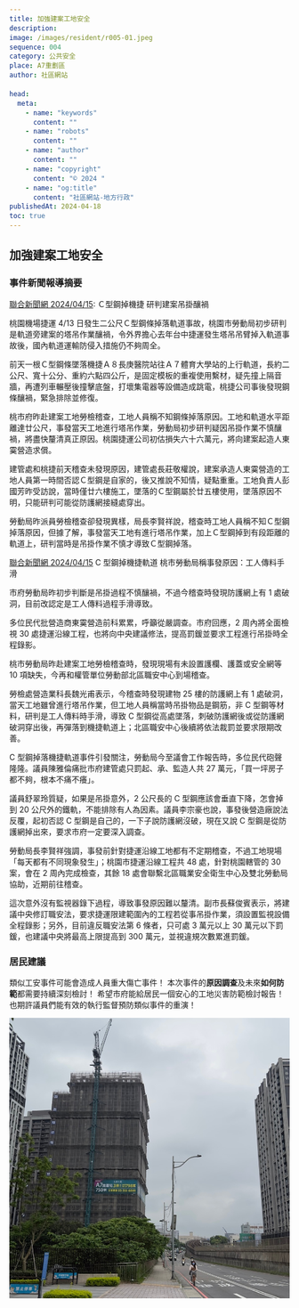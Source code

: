 ```yaml
---
title: 加強建案工地安全
description:
image: /images/resident/r005-01.jpeg
sequence: 004
category: 公共安全
place: A7重劃區
author: 社區網站

head:
  meta:
    - name: "keywords"
      content: ""
    - name: "robots"
      content: ""
    - name: "author"
      content: ""
    - name: "copyright"
      content: "© 2024 "
    - name: "og:title"
      content: "社區網站-地方行政"
publishedAt: 2024-04-18
toc: true
---
```


## 加強建案工地安全

### 事件新聞報導摘要

<a href="https://udn.com/news/story/7266/7898885">聯合新聞網 2024/04/15</a>: Ｃ型鋼掉機捷 研判建案吊掛釀禍

桃園機場捷運 4/13 日發生二公尺Ｃ型鋼條掉落軌道事故，桃園市勞動局初步研判是軌道旁建案的塔吊作業釀禍，令外界擔心去年台中捷運發生塔吊吊臂掉入軌道事故後，國內軌道運輸防侵入措施仍不夠周全。

前天一根Ｃ型鋼條墜落機捷Ａ８長庚醫院站往Ａ７體育大學站的上行軌道，長約二公尺、寬十公分、重約六點四公斤，是固定模板的重複使用繫材，疑先撞上隔音牆，再遭列車輾壓後撞擊底盤，打壞集電器等設備造成跳電，桃捷公司事後發現鋼條釀禍，緊急排除並修復。

桃市府昨赴建案工地勞檢稽查，工地人員稱不知鋼條掉落原因。工地和軌道水平距離達廿公尺，事發當天工地進行塔吊作業，勞動局初步研判疑因吊掛作業不慎釀禍，將盡快釐清真正原因。桃園捷運公司初估損失六十六萬元，將向建案起造人東霙營造求償。

建管處和桃捷前天稽查未發現原因，建管處長莊敬權說，建案承造人東霙營造的工地人員第一時間否認Ｃ型鋼是自家的，後又推說不知情，疑點重重。工地負責人彭國芳昨受訪說，當時僅廿六樓施工，墜落的Ｃ型鋼屬於廿五樓使用，墜落原因不明，只能研判可能從防護網接縫處穿出。

勞動局昨派員勞檢稽查卻發現異樣，局長李賢祥說，稽查時工地人員稱不知Ｃ型鋼掉落原因，但據了解，事發當天工地有進行塔吊作業，加上Ｃ型鋼掉到有段距離的軌道上，研判當時是吊掛作業不慎才導致Ｃ型鋼掉落。

<a href="https://udn.com/news/story/7324/7900436?fbclid=IwZXh0bgNhZW0CMTEAAR1P8NUA5Q8YsHUtJFB4CvAwvXxoAMo7NWbcyDehLxfyjThwMPwY-J5T1lY_aem_AQIESOm0TftPhvoL01kZq8x5Zvb8r3W5ZiFlOoqsJcNw-nmMfIEZikdALonosfXe7MJLn7Tvut0xjiOrW42rzuvp">聯合新聞網 2024/04/15</a> C 型鋼掉機捷軌道 桃市勞動局稱事發原因：工人傳料手滑

市府勞動局昨初步判斷是吊掛過程不慎釀禍，不過今稽查時發現防護網上有 1 處破洞，目前改認定是工人傳料過程手滑導致。

多位民代批營造商東霙營造前科累累，呼籲從嚴調查。市府回應，2 周內將全面檢視 30 處捷運沿線工程，也將向中央建議修法，提高罰鍰並要求工程進行吊掛時全程錄影。

桃市勞動局昨赴建案工地勞檢稽查時，發現現場有未設置護欄、護蓋或安全網等 10 項缺失，今再和權管單位勞動部北區職安中心到場稽查。

勞檢處營造業科長魏光甫表示，今稽查時發現建物 25 樓的防護網上有 1 處破洞，當天工地雖曾進行塔吊作業，但工地人員稱當時吊掛物品是鋼筋，非 C 型鋼等材料，研判是工人傳料時手滑，導致 C 型鋼從高處墜落，刺破防護網後或從防護網破洞穿出後，再彈落到機捷軌道上；北區職安中心後續將依法裁罰並要求限期改善。

C 型鋼掉落機捷軌道事件引發關注，勞動局今至議會工作報告時，多位民代砲聲隆隆。議員陳雅倫痛批市府建管處只罰起、承、監造人共 27 萬元，「買一坪房子都不夠，根本不痛不癢」。

議員舒翠玲質疑，如果是吊掛意外，2 公尺長的 C 型鋼應該會垂直下降，怎會掉到 20 公尺外的鐵軌，不能排除有人為因素。議員李宗豪也說，事發後營造廠說法反覆，起初否認 C 型鋼是自己的，一下子說防護網沒破，現在又說 C 型鋼是從防護網掉出來，要求市府一定要深入調查。

勞動局長李賢祥強調，事發前針對捷運沿線工地都有不定期稽查，不過工地現場「每天都有不同現象發生」；桃園市捷運沿線工程共 48 處，針對桃園轄管的 30 案，會在 2 周內完成檢查，其餘 18 處會聯繫北區職業安全衛生中心及雙北勞動局協助，近期前往稽查。

這次意外沒有監視器錄下過程，導致事發原因難以釐清。副市長蘇俊賓表示，將建議中央修訂職安法，要求捷運限建範圍內的工程若從事吊掛作業，須設置監視設備全程錄影；另外，目前違反職安法第 6 條者，只可處 3 萬元以上 30 萬元以下罰鍰，也建議中央將最高上限提高到 300 萬元，並視違規次數累進罰鍰。

### 居民建議

類似工安事件可能會造成人員重大傷亡事件！ 本次事件的**原因調查**及未來**如何防範**都需要持續深刻檢討！ 希望市府能給居民一個安心的工地災害防範檢討報告！ 也期許議員們能有效的執行監督預防類似事件的重演！

![r005-01.jpeg](/images/resident/r005-01.jpeg)
